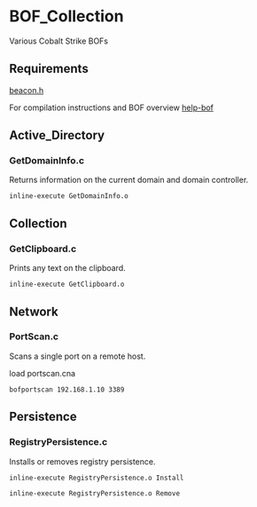 # BOF_Collection
 Various Cobalt Strike BOFs

## Requirements
[beacon.h](https://www.cobaltstrike.com/downloads/beacon.h)

For compilation instructions and BOF overview [help-bof](https://www.cobaltstrike.com/help-beacon-object-files)

## Active_Directory

### GetDomainInfo.c

Returns information on the current domain and domain controller.

`inline-execute GetDomainInfo.o`

## Collection

### GetClipboard.c

Prints any text on the clipboard.

`inline-execute GetClipboard.o`

## Network

### PortScan.c

Scans a single port on a remote host.

load portscan.cna

`bofportscan 192.168.1.10 3389`

## Persistence

### RegistryPersistence.c

Installs or removes registry persistence.

`inline-execute RegistryPersistence.o Install`

`inline-execute RegistryPersistence.o Remove`

